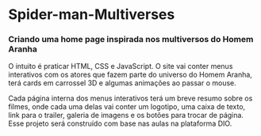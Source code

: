 # Spider-man-Multiverses
### Criando uma home page inspirada nos multiversos do Homem Aranha 

O intuito é praticar HTML, CSS e JavaScript. O site vai conter menus interativos com os atores que fazem parte do universo do Homem Aranha, terá cards em carrossel 3D e algumas animações ao passar o mouse.
<br>

Cada página interna dos menus interativos terá um breve resumo sobre os filmes, onde cada uma delas vai conter um logotipo, uma caixa de texto, link para o trailer, galeria de imagens e os botões para trocar de página. Esse projeto será construído com base nas aulas na plataforma DIO.
